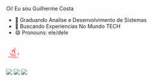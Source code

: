 Oi! Eu sou Guilherme Costa

- 🌱 Graduando Analise e Desenvolvimento de Sistemas
- 📔 Buscando Experiencias No Mundo TECH
- 😄 Pronouns: ele/dele

<div style="display: inline_block"><br>
  <img align="center" alt="Rafa-Js" height="30" width="40" src="https://raw.githubusercontent.com/devicons/devicon/master/icons/java/java-plain.svg">
</div>
  
  ##
 
<div> 
  <a href="https://w.app/GitHub" target="_blank"><img src="https://img.shields.io/badge/-WhatsApp-%23E4405F?style=for-the-badge&logo=instagram&logoColor=white" target="_blank"></a>
  <a href = "mailto:guilhermeoliveira2542@hotmail.com"><img src="https://img.shields.io/badge/-Gmail-%23333?style=for-the-badge&logo=gmail&logoColor=white" target="_blank"></a>
  <a href="https://www.linkedin.com/in/josé-oliveira-2650b332a/" target="_blank"><img src="https://img.shields.io/badge/-LinkedIn-%230077B5?style=for-the-badge&logo=linkedin&logoColor=white" target="_blank"></a> 
</div>

